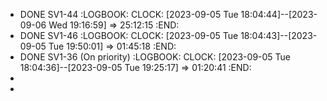 - DONE SV1-44
  :LOGBOOK:
  CLOCK: [2023-09-05 Tue 18:04:44]--[2023-09-06 Wed 19:16:59] =>  25:12:15
  :END:
- DONE SV1-46
  :LOGBOOK:
  CLOCK: [2023-09-05 Tue 18:04:43]--[2023-09-05 Tue 19:50:01] =>  01:45:18
  :END:
- DONE SV1-36 (On priority)
  :LOGBOOK:
  CLOCK: [2023-09-05 Tue 18:04:36]--[2023-09-05 Tue 19:25:17] =>  01:20:41
  :END:
-
-